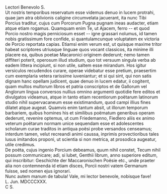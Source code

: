 Lectori Benevolo S.   
Ut nostris temporibus reservatum esse videmus denuo in lucem protrahi, quae jam atra oblivionis caligine circumvelata jacuerant, ita nunc Tibi Porcius traditur, cujus cum Porcorum Pugna pugnam ineas audacter, etiam atque etiam rogamus. Quamquam enim Te, ut Ajacem, ferro -- et quod Porcio nostro magis perniciosum esset -- igne grassari nolumus, id tamen nobis gratissimum fore confide, si quantulamcunque voluptatem ex victoria de Porcio reportata capias. Etiamsi enim verum est, ut quisque maxime tritor habeat scriptores utriusque linguae quos vocant classicos, ita minime illi placere ea, quibus poetae Macaronici originem dederunt; nemo tamen diffiteri poterit, operosum illud studium, quo tot versuum singula verba ab eadem littera incipiunt, si non utile, saltem esse mirandum. Hos igitur versiculos recudendos curare, operae videbatur esse pretium, praesertim cum exemplaria vetera rarissime iuveniantur; et si qui sint, qui non satis dignam hanc opellam judicent, quae denuo in lucem edatur, ii cogitent, quam multos multorum libros et patria conscriptos et de Gallorum vel Anglorum lingua conversos nullius omnino argumenti quotidie fere editos et divulgatos videamus, atque in tanto etiam recentiorum poëtarum latinorum studio nihil supervacaneum esse existimandum, quod campi illius fines dilatet atque augeat. Quamvis enim tantum absit, ut illorum temporum barbariem, quibus homines his et similibus poëmatum generibus operam dederunt, revenire optemus, ut cum Friedemanno, Fiedlero aliis ex animo veterum poëtarum normam unice sequendam esse et adolescentes scholarum curae traditos in antiqua poësi probe versandos censeamus; interdum tamen, velut recreandi animi caussa, inprimis provectioribus tales lusus imitandos proponi, ut scientia si non metrica, at prosodica augeatur, utile credimus.   
De poëta, cujus ingenio Porcium debeamus, quum nihil constet, Tecum nihil possum communicare; adi, si lubet, Genthii librum, anno superiore editum, qui inscribitur: Geschichte der Maccaronischen Poësie etc., unde praeter alia non contemnenda id etiam disces, Porcii nostri vatem Germanum fuisse, sed nomen ejus ignorari.   
Nunc autem manum de tabula! Vale, mi lector benevole, nobisque fave!   
L. Jun. MDCCCXXX.   
C S.

